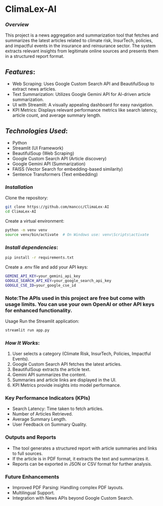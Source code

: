 # ClimaLex-AI
### _Overview_
This project is a news aggregation and summarization tool that fetches and summarizes the latest articles related to climate risk, InsurTech, policies, and impactful events in the insurance and reinsurance sector. The system extracts relevant insights from legitimate online sources and presents them in a structured report format.

## _Features_:
* Web Scraping: Uses Google Custom Search API and BeautifulSoup to extract news articles.
* Text Summarization: Utilizes Google Gemini API for AI-driven article summarization.
* UI with Streamlit: A visually appealing dashboard for easy navigation.
* KPI Metrics: Displays relevant performance metrics like search latency, article count, and average summary length.

## _Technologies Used_:
* Python
* Streamlit (UI Framework)
* BeautifulSoup (Web Scraping)
* Google Custom Search API (Article discovery)
* Google Gemini API (Summarization)
* FAISS (Vector Search for embedding-based similarity)
* Sentence Transformers (Text embedding)

### _Installation_

Clone the repository:
```bash
git clone https://github.com/manccc/ClimaLex-AI
cd ClimaLex-AI
```
Create a virtual environment:
```bash
python -m venv venv
source venv/bin/activate  # On Windows use: venv\Scripts\activate
```
### _Install dependencies_:
```bash
pip install -r requirements.txt
```
Create a .env file and add your API keys:
```bash
GEMINI_API_KEY=your_gemini_api_key
GOOGLE_SEARCH_API_KEY=your_google_search_api_key
GOOGLE_CSE_ID=your_google_cse_id
```
### Note:The APIs used in this project are free but come with usage limits. You can use your own OpenAI or other API keys for enhanced functionality.
Usage
Run the Streamlit application:
```bash
streamlit run app.py
```
### _How It Works_:
1. User selects a category (Climate Risk, InsurTech, Policies, Impactful Events).
2. Google Custom Search API fetches the latest articles.
3. BeautifulSoup extracts the article text.
4. Gemini API summarizes the content.
5. Summaries and article links are displayed in the UI.
6. KPI Metrics provide insights into model performance.

### Key Performance Indicators (KPIs)
* Search Latency: Time taken to fetch articles.
* Number of Articles Retrieved.
* Average Summary Length.
* User Feedback on Summary Quality.

### Outputs and Reports
* The tool generates a structured report with article summaries and links to full sources.
* If the article is in PDF format, it extracts the text and summarizes it.
* Reports can be exported in JSON or CSV format for further analysis.

### Future Enhancements
* Improved PDF Parsing: Handling complex PDF layouts.
* Multilingual Support.
* Integration with News APIs beyond Google Custom Search.
